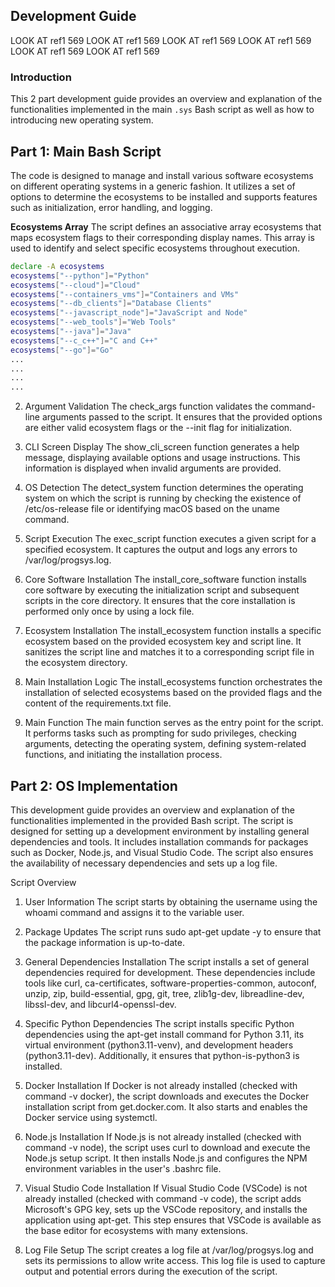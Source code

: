 ## Development Guide


LOOK AT ref1 569
LOOK AT ref1 569
LOOK AT ref1 569
LOOK AT ref1 569
LOOK AT ref1 569
LOOK AT ref1 569

### Introduction

This 2 part development guide provides an overview and explanation of the functionalities implemented in the main `.sys` Bash script as well as how to introducing new operating system.

## Part 1: Main Bash Script

The code is designed to manage and install various software ecosystems on different operating systems in a generic fashion. 
It utilizes a set of options to determine the ecosystems to be installed and supports features such as initialization, error handling, and logging.

**Ecosystems Array**
The script defines an associative array ecosystems that maps ecosystem flags to their corresponding display names. This array is used to identify and select specific ecosystems throughout execution.

```bash
declare -A ecosystems
ecosystems["--python"]="Python"
ecosystems["--cloud"]="Cloud"
ecosystems["--containers_vms"]="Containers and VMs"
ecosystems["--db_clients"]="Database Clients"
ecosystems["--javascript_node"]="JavaScript and Node"
ecosystems["--web_tools"]="Web Tools"
ecosystems["--java"]="Java"
ecosystems["--c_c++"]="C and C++"
ecosystems["--go"]="Go"
...
...
...
...
```

2. Argument Validation
The check_args function validates the command-line arguments passed to the script. It ensures that the provided options are either valid ecosystem flags or the --init flag for initialization.

3. CLI Screen Display
The show_cli_screen function generates a help message, displaying available options and usage instructions. This information is displayed when invalid arguments are provided.

4. OS Detection
The detect_system function determines the operating system on which the script is running by checking the existence of /etc/os-release file or identifying macOS based on the uname command.

5. Script Execution
The exec_script function executes a given script for a specified ecosystem. It captures the output and logs any errors to /var/log/progsys.log.

6. Core Software Installation
The install_core_software function installs core software by executing the initialization script and subsequent scripts in the core directory. It ensures that the core installation is performed only once by using a lock file.

7. Ecosystem Installation
The install_ecosystem function installs a specific ecosystem based on the provided ecosystem key and script line. It sanitizes the script line and matches it to a corresponding script file in the ecosystem directory.

8. Main Installation Logic
The install_ecosystems function orchestrates the installation of selected ecosystems based on the provided flags and the content of the requirements.txt file.

9. Main Function
The main function serves as the entry point for the script. It performs tasks such as prompting for sudo privileges, checking arguments, detecting the operating system, defining system-related functions, and initiating the installation process.

## Part 2: OS Implementation

This development guide provides an overview and explanation of the functionalities implemented in the provided Bash script. The script is designed for setting up a development environment by installing general dependencies and tools. It includes installation commands for packages such as Docker, Node.js, and Visual Studio Code. The script also ensures the availability of necessary dependencies and sets up a log file.

Script Overview
1. User Information
The script starts by obtaining the username using the whoami command and assigns it to the variable user.

2. Package Updates
The script runs sudo apt-get update -y to ensure that the package information is up-to-date.

3. General Dependencies Installation
The script installs a set of general dependencies required for development. These dependencies include tools like curl, ca-certificates, software-properties-common, autoconf, unzip, zip, build-essential, gpg, git, tree, zlib1g-dev, libreadline-dev, libssl-dev, and libcurl4-openssl-dev.

4. Specific Python Dependencies
The script installs specific Python dependencies using the apt-get install command for Python 3.11, its virtual environment (python3.11-venv), and development headers (python3.11-dev). Additionally, it ensures that python-is-python3 is installed.

5. Docker Installation
If Docker is not already installed (checked with command -v docker), the script downloads and executes the Docker installation script from get.docker.com. It also starts and enables the Docker service using systemctl.

6. Node.js Installation
If Node.js is not already installed (checked with command -v node), the script uses curl to download and execute the Node.js setup script. It then installs Node.js and configures the NPM environment variables in the user's .bashrc file.

7. Visual Studio Code Installation
If Visual Studio Code (VSCode) is not already installed (checked with command -v code), the script adds Microsoft's GPG key, sets up the VSCode repository, and installs the application using apt-get. This step ensures that VSCode is available as the base editor for ecosystems with many extensions.

8. Log File Setup
The script creates a log file at /var/log/progsys.log and sets its permissions to allow write access. This log file is used to capture output and potential errors during the execution of the script.
